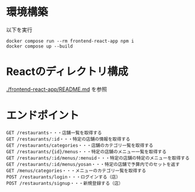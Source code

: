 # 環境構築

以下を実行

```
docker compose run --rm frontend-react-app npm i
docker compose up --build
```

# Reactのディレクトリ構成

[./frontend-react-app/README.md](./frontend-react-app/README.md) を参照

# エンドポイント

```
GET /restaurants・・・店舗一覧を取得する
GET /restaurants/:id・・・特定の店舗の情報を取得する
GET /restaurants/categories・・・店舗のカテゴリ一覧を取得する
GET /restaurants/{id}/menus・・・特定の店舗のメニュー一覧を取得する
GET /restaurants/:id/menus/:menuid・・・特定の店舗の特定のメニューを取得する
GET /restaurants/:id/menus/yosan・・・特定の店舗で予算内でのセットを返す
GET /menus/categories・・・メニューのカテゴリ一覧を取得する
POST /restaurants/login・・・ログインする（店）
POST /restaurants/signup・・・新規登録する（店）
```